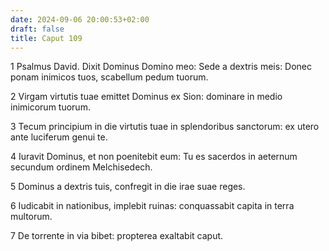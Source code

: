 ```yaml
---
date: 2024-09-06 20:00:53+02:00
draft: false
title: Caput 109
---
```





1 Psalmus David. Dixit Dominus Domino meo: Sede a dextris meis: Donec ponam inimicos tuos, scabellum pedum tuorum.

2 Virgam virtutis tuae emittet Dominus ex Sion: dominare in medio inimicorum tuorum.

3 Tecum principium in die virtutis tuae in splendoribus sanctorum: ex utero ante luciferum genui te.

4 Iuravit Dominus, et non poenitebit eum: Tu es sacerdos in aeternum secundum ordinem Melchisedech.

5 Dominus a dextris tuis, confregit in die irae suae reges.

6 Iudicabit in nationibus, implebit ruinas: conquassabit capita in terra multorum.

7 De torrente in via bibet: propterea exaltabit caput.

